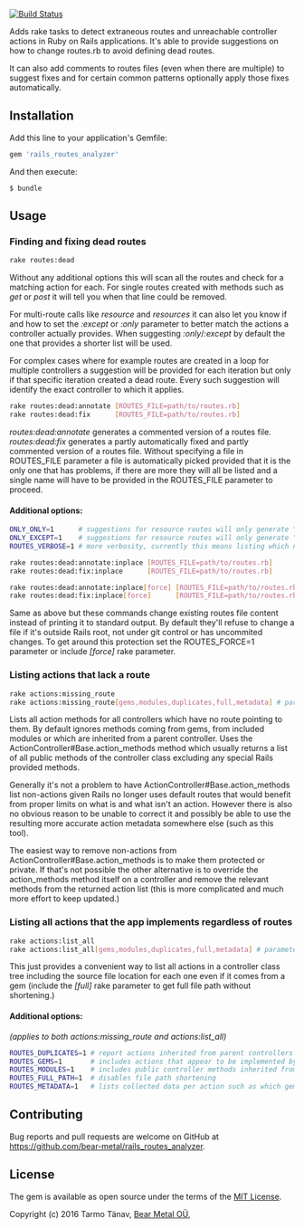 [![Build Status](https://travis-ci.org/bear-metal/rails_routes_analyzer.svg)](https://travis-ci.org/bear-metal/rails_routes_analyzer)

Adds rake tasks to detect extraneous routes and unreachable controller actions in Ruby on Rails applications. It's able to provide suggestions on how to change routes.rb to avoid defining dead routes.

It can also add comments to routes files (even when there are multiple) to suggest fixes and for certain common patterns optionally apply those fixes automatically.

## Installation

Add this line to your application's Gemfile:

```ruby
gem 'rails_routes_analyzer'
```

And then execute:

    $ bundle

## Usage

### Finding and fixing dead routes

``` sh
rake routes:dead
```

Without any additional options this will scan all the routes and check for a matching action for each. For single routes created with methods such as _get_ or _post_ it will tell you when that line could be removed.

For multi-route calls like _resource_ and _resources_ it can also let you know if and how to set the _:except_ or _:only_ parameter to better match the actions a controller actually provides. When suggesting _:only_/_:except_ by default the one that provides a shorter list will be used.

For complex cases where for example routes are created in a loop for multiple controllers a suggestion will be provided for each iteration but only if that specific iteration created a dead route. Every such suggestion will identify the exact controller to which it applies.

``` sh
rake routes:dead:annotate [ROUTES_FILE=path/to/routes.rb]
rake routes:dead:fix      [ROUTES_FILE=path/to/routes.rb]
```

_routes:dead:annotate_ generates a commented version of a routes file. _routes:dead:fix_ generates a partly automatically fixed and partly commented version of a routes file. Without specifying a file in ROUTES_FILE parameter a file is automatically picked provided that it is the only one that has problems, if there are more they will all be listed and a single name will have to be provided in the ROUTES_FILE parameter to proceed.

#### Additional options:

``` sh
ONLY_ONLY=1      # suggestions for resource routes will only generate "only:" regardless of how many elements are listed.
ONLY_EXCEPT=1    # suggestions for resource routes will only generate "except:" regardless of how many elements are listed.
ROUTES_VERBOSE=1 # more verbosity, currently this means listing which non-existing actions a given call provides routes for.
```

``` sh
rake routes:dead:annotate:inplace [ROUTES_FILE=path/to/routes.rb]
rake routes:dead:fix:inplace      [ROUTES_FILE=path/to/routes.rb]

rake routes:dead:annotate:inplace[force] [ROUTES_FILE=path/to/routes.rb]
rake routes:dead:fix:inplace[force]      [ROUTES_FILE=path/to/routes.rb]
```

Same as above but these commands change existing routes file content instead of printing it to standard output. By default they'll refuse to change a file if it's outside Rails root, not under git control or has uncommited changes. To get around this protection set the ROUTES_FORCE=1 parameter or include _[force]_ rake parameter.

### Listing actions that lack a route

```sh
rake actions:missing_route
rake actions:missing_route[gems,modules,duplicates,full,metadata] # parameters can be combined in all ways
```

Lists all action methods for all controllers which have no route pointing to them. By default ignores methods coming from gems, from included modules or which are inherited from a parent controller. Uses the ActionController#Base.action\_methods method which usually returns a list of all public methods of the controller class excluding any special Rails provided methods.

Generally it's not a problem to have ActionController#Base.action\_methods list non-actions given Rails no longer uses default routes that would benefit from proper limits on what is and what isn't an action. However there is also no obvious reason to be unable to correct it and possibly be able to use the resulting more accurate action metadata somewhere else (such as this tool).

The easiest way to remove non-actions from ActionController#Base.action\_methods is to make them protected or private. If that's not possible the other alternative is to override the action\_methods method itself on a controller and remove the relevant methods from the returned action list (this is more complicated and much more effort to keep updated.)

### Listing all actions that the app implements regardless of routes

```sh
rake actions:list_all
rake actions:list_all[gems,modules,duplicates,full,metadata] # parameters can be combined in all ways
```
This just provides a convenient way to list all actions in a controller class tree including the source file location for each one even if it comes from a gem (include the _[full]_ rake parameter to get full file path without shortening.)

#### Additional options:
_(applies to both actions:missing\_route and actions:list\_all)_

``` sh
ROUTES_DUPLICATES=1 # report actions inherited from parent controllers (can generate a lot of noise)
ROUTES_GEMS=1       # includes actions that appear to be implemented by gems
ROUTES_MODULES=1    # includes public controller methods inherited from modules that are listed in action_methods
ROUTES_FULL_PATH=1  # disables file path shortening
ROUTES_METADATA=1   # lists collected data per action such as which gem it's from, if it's inherited from a superclass
```

## Contributing

Bug reports and pull requests are welcome on GitHub at https://github.com/bear-metal/rails_routes_analyzer.

## License

The gem is available as open source under the terms of the [MIT License](http://opensource.org/licenses/MIT).

Copyright (c) 2016 Tarmo Tänav, [Bear Metal OÜ](http://bearmetal.eu), 
